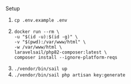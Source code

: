 Setup
1. `cp .env.example .env`
2. ```
   docker run --rm \
   -u "$(id -u):$(id -g)" \
   -v "$(pwd):/var/www/html" \
   -w /var/www/html \
   laravelsail/php82-composer:latest \
   composer install --ignore-platform-reqs
   ```
3. `./vendor/bin/sail up`
4. `./vendor/bin/sail php artisan key:generate`
